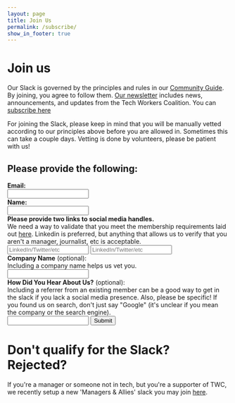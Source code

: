 ```yaml
---
layout: page
title: Join Us
permalink: /subscribe/
show_in_footer: true
---
```


# Join us

Our Slack is governed by the principles and rules in our [Community Guide](/community-guide). By joining, you agree to follow them. [Our newsletter](https://news.techworkerscoalition.org) includes news, announcements, and updates from the Tech Workers Coalition. You can [subscribe here](https://news.techworkerscoalition.org/subscribe/)

For joining the Slack, please keep in mind that you will be manually vetted according to our principles above before you are allowed in. Sometimes this can take a couple days. Vetting is done by volunteers, please be patient with us!

<h2 class="marg-b-3">Please provide the following:</h2>

<form class="join-form" action="https://ancient-ridge-68647.herokuapp.com/signup" method="POST" target="_blank" class="marg-b-4">
  <label class="marg-b-3" for="email">
    <div><b>Email:</b></div>
    <input id="email" type="email" required name="email">
  </label>
  <label class="marg-b-3" for="name">
    <div><b>Name:</b></div>
    <input id="name" type="text" required name="name">
  </label>
  <label class="marg-b-3" for="social">
    <div class="marg-b-2">
      <b>Please provide two links to social media handles.</b>
      <div>We need a way to validate that you meet the membership requirements laid out <a href="/community-guide#membership">here</a>. Linkedin is preferred, but anything that allows us to verify that you aren't a manager, journalist, etc is acceptable.</div>
    </div>
    <input placeholder="LinkedIn/Twitter/etc" id="social" required type="url" name="social_media_1">
    <input placeholder="LinkedIn/Twitter/etc" type="url" required name="social_media_2">
  </label>
  <label class="marg-b-3" for="company_name">
    <div><b>Company Name</b> (optional):</div>
    <div class="marg-b-2">Including a company name helps us vet you.</div>
    <input id="company_name" type="text" name="company_name">
  </label>
  <label class="marg-b-3" for="referrer">
    <div><b>How Did You Hear About Us?</b> (optional):</div>
    <div class="marg-b-2">Including a referrer from an existing member can be a good way to get in the slack if you lack a social media presence. Also, please be specific! If you found us on search, don't just say "Google" (it's unclear if you mean the company or the search engine).</div>
    <input id="referrer" type="text" name="referrer">
  </label>
  <input type="hidden" name="team_id" value="T0M2JM76F" />
  <input type="hidden" name="redirect_uri" value="https://techworkerscoalition.org/slack-thanks" />
  <input type="submit" value="Submit">
</form>

# Don't qualify for the Slack? Rejected?

If you're a manager or someone not in tech, but you're a supporter of TWC, we recently setup a new 'Managers & Allies' slack you may join [here](https://join.slack.com/t/techworkersco-4fm8079/shared_invite/zt-h3jau11x-PIPDe4OWaGdYNNzv0RQbhQ).

